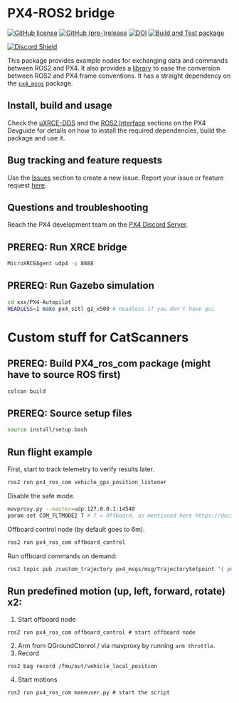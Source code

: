 # PX4-ROS2 bridge

[![GitHub license](https://img.shields.io/github/license/PX4/px4_ros_com.svg)](https://github.com/PX4/px4_ros_com/blob/master/LICENSE) [![GitHub (pre-)release](https://img.shields.io/github/release-pre/PX4/px4_ros_com.svg)](https://github.com/PX4/px4_ros_com/releases/tag/beta) [![DOI](https://zenodo.org/badge/142936318.svg)](https://zenodo.org/badge/latestdoi/142936318) [![Build and Test package](https://github.com/PX4/px4_ros_com/workflows/Build%20and%20Test%20package/badge.svg?branch=master)](https://github.com/PX4/px4_ros_com/actions)

[![Discord Shield](https://discordapp.com/api/guilds/1022170275984457759/widget.png?style=shield)](https://discord.gg/dronecode)

This package provides example nodes for exchanging data and commands between ROS2 and PX4.
It also provides a [library](./include/px4_ros_com/frame_transforms.h) to ease the conversion between ROS2 and PX4 frame conventions.
It has a straight dependency on the [`px4_msgs`](https://github.com/PX4/px4_msgs) package.

## Install, build and usage

Check the [uXRCE-DDS](https://docs.px4.io/main/en/middleware/uxrce_dds.html) and the [ROS2 Interface](https://docs.px4.io/main/en/ros/ros2_comm.html) sections on the PX4 Devguide for details on how to install the required dependencies, build the package and use it.

## Bug tracking and feature requests

Use the [Issues](https://github.com/PX4/px4_ros_com/issues) section to create a new issue. Report your issue or feature request [here](https://github.com/PX4/px4_ros_com/issues/new).

## Questions and troubleshooting

Reach the PX4 development team on the [PX4 Discord Server](https://discord.gg/dronecode).


## PREREQ: Run XRCE bridge
```bash
MicroXRCEAgent udp4 -p 8888
```

## PREREQ: Run Gazebo simulation
```bash
cd xxx/PX4-Autopilot
HEADLESS=1 make px4_sitl gz_x500 # headless if you don't have gui
```

# Custom stuff for CatScanners

## PREREQ: Build PX4_ros_com package (might have to source ROS first)
```bash
colcon build
```

## PREREQ: Source setup files
```bash
source install/setup.bash
```

## Run flight example
First, start to track telemetry to verify results later.
```bash
ros2 run px4_ros_com vehicle_gps_position_listener
```

Disable the safe mode.
```bash
mavproxy.py --master=udp:127.0.0.1:14540
param set COM_FLTMODE2 7 # 7 = Offboard, as mentioned here https://docs.px4.io/main/en/advanced_config/parameter_reference.html#commander
```

Offboard control node (by default goes to 6m).
```bash
ros2 run px4_ros_com offboard_control
```

Run offboard commands on demand:
```bash
ros2 topic pub /custom_trajectory px4_msgs/msg/TrajectorySetpoint "{ position: [ 0.0, 0.0, -50.0 ], velocity: [0.0, 0.0, 0.0],  yaw: -3.14 }"
```

## Run predefined motion (up, left, forward, rotate) x2:
1. Start offboard node
```
ros2 run px4_ros_com offboard_control # start offboard node
```
2. Arm from QGroundCtonrol / via mavproxy by running ```arm throttle```.
3. Record
```
ros2 bag record /fmu/out/vehicle_local_position
```
4. Start motions
```
ros2 run px4_ros_com maneuver.py # start the script
```
